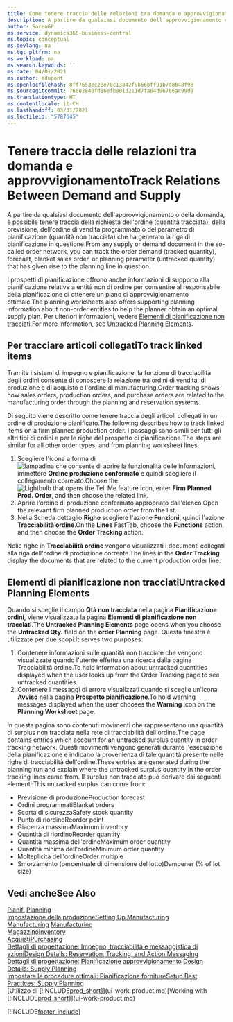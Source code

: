 ```yaml
---
title: Come tenere traccia delle relazioni tra domanda e approvvigionamento | Microsoft Docs
description: A partire da qualsiasi documento dell'approvvigionamento o della domanda, è possibile tenere traccia della richiesta dell'ordine (quantità tracciata), della previsione, dell'ordine di vendita programmato o del parametro di pianificazione (quantità non tracciata) che ha generato la riga di pianificazione in questione.
author: SorenGP
ms.service: dynamics365-business-central
ms.topic: conceptual
ms.devlang: na
ms.tgt_pltfrm: na
ms.workload: na
ms.search.keywords: ''
ms.date: 04/01/2021
ms.author: edupont
ms.openlocfilehash: 8ff7653ec28e70c13842f9b66bff91b7d8b48f98
ms.sourcegitcommit: 766e2840fd16efb901d211d7fa64d96766ac99d9
ms.translationtype: HT
ms.contentlocale: it-CH
ms.lasthandoff: 03/31/2021
ms.locfileid: "5787645"
---
```

# <a name="track-relations-between-demand-and-supply"></a><span data-ttu-id="a2a62-103">Tenere traccia delle relazioni tra domanda e approvvigionamento</span><span class="sxs-lookup"><span data-stu-id="a2a62-103">Track Relations Between Demand and Supply</span></span>
<span data-ttu-id="a2a62-104">A partire da qualsiasi documento dell'approvvigionamento o della domanda, è possibile tenere traccia della richiesta dell'ordine (quantità tracciata), della previsione, dell'ordine di vendita programmato o del parametro di pianificazione (quantità non tracciata) che ha generato la riga di pianificazione in questione.</span><span class="sxs-lookup"><span data-stu-id="a2a62-104">From any supply or demand document in the so-called order network, you can track the order demand (tracked quantity), forecast, blanket sales order, or planning parameter (untracked quantity) that has given rise to the planning line in question.</span></span>

<span data-ttu-id="a2a62-105">I prospetti di pianificazione offrono anche informazioni di supporto alla pianificazione relative a entità non di ordine per consentire al responsabile della pianificazione di ottenere un piano di approvvigionamento ottimale.</span><span class="sxs-lookup"><span data-stu-id="a2a62-105">The planning worksheets also offers supporting planning information about non-order entities to help the planner obtain an optimal supply plan.</span></span> <span data-ttu-id="a2a62-106">Per ulteriori informazioni, vedere [Elementi di pianificazione non tracciati](production-how-track-demand-supply.md#untracked-planning-elements).</span><span class="sxs-lookup"><span data-stu-id="a2a62-106">For more information, see [Untracked Planning Elements](production-how-track-demand-supply.md#untracked-planning-elements).</span></span>

## <a name="to-track-linked-items"></a><span data-ttu-id="a2a62-107">Per tracciare articoli collegati</span><span class="sxs-lookup"><span data-stu-id="a2a62-107">To track linked items</span></span>
<span data-ttu-id="a2a62-108">Tramite i sistemi di impegno e pianificazione, la funzione di tracciabilità degli ordini consente di conoscere la relazione tra ordini di vendita, di produzione e di acquisto e l'ordine di manufacturing.</span><span class="sxs-lookup"><span data-stu-id="a2a62-108">Order tracking shows how sales orders, production orders, and purchase orders are related to the manufacturing order through the planning and reservation systems.</span></span>

<span data-ttu-id="a2a62-109">Di seguito viene descritto come tenere traccia degli articoli collegati in un ordine di produzione pianificato.</span><span class="sxs-lookup"><span data-stu-id="a2a62-109">The following describes how to track linked items on a firm planned production order.</span></span> <span data-ttu-id="a2a62-110">I passaggi sono simili per tutti gli altri tipi di ordini e per le righe del prospetto di pianificazione.</span><span class="sxs-lookup"><span data-stu-id="a2a62-110">The steps are similar for all other order types, and from planning worksheet lines.</span></span>

1. <span data-ttu-id="a2a62-111">Scegliere l'icona a forma di ![lampadina che consente di aprire la funzionalità delle informazioni](media/ui-search/search_small.png "Informazioni sull'operazione che si desidera eseguire"), immettere **Ordine produzione confermato** e quindi scegliere il collegamento correlato.</span><span class="sxs-lookup"><span data-stu-id="a2a62-111">Choose the ![Lightbulb that opens the Tell Me feature](media/ui-search/search_small.png "Tell me what you want to do") icon, enter **Firm Planned Prod. Order**, and then choose the related link.</span></span>
2. <span data-ttu-id="a2a62-112">Aprire l'ordine di produzione confermato appropriato dall'elenco.</span><span class="sxs-lookup"><span data-stu-id="a2a62-112">Open the relevant firm planned production order from the list.</span></span>
3. <span data-ttu-id="a2a62-113">Nella Scheda dettaglio **Righe** scegliere l'azione **Funzioni**, quindi l'azione **Tracciabilità ordine**.</span><span class="sxs-lookup"><span data-stu-id="a2a62-113">On the **Lines** FastTab, choose the **Functions** action, and then choose the **Order Tracking** action.</span></span>

<span data-ttu-id="a2a62-114">Nelle righe in **Tracciabilità ordine** vengono visualizzati i documenti collegati alla riga dell'ordine di produzione corrente.</span><span class="sxs-lookup"><span data-stu-id="a2a62-114">The lines in the **Order Tracking** display the documents that are related to the current production order line.</span></span>

## <a name="untracked-planning-elements"></a><span data-ttu-id="a2a62-115">Elementi di pianificazione non tracciati</span><span class="sxs-lookup"><span data-stu-id="a2a62-115">Untracked Planning Elements</span></span>
<span data-ttu-id="a2a62-116">Quando si sceglie il campo **Qtà non tracciata** nella pagina **Pianificazione ordini**, viene visualizzata la pagina **Elementi di pianificazione non tracciati**.</span><span class="sxs-lookup"><span data-stu-id="a2a62-116">The **Untracked Planning Elements** page opens when you choose the **Untracked Qty.** field on the **order Planning** page.</span></span> <span data-ttu-id="a2a62-117">Questa finestra è utilizzate per due scopi:</span><span class="sxs-lookup"><span data-stu-id="a2a62-117">It serves two purposes:</span></span>

1. <span data-ttu-id="a2a62-118">Contenere informazioni sulle quantità non tracciate che vengono visualizzate quando l'utente effettua una ricerca dalla pagina Tracciabilità ordine.</span><span class="sxs-lookup"><span data-stu-id="a2a62-118">To hold information about untracked quantities displayed when the user looks up from the Order Tracking page to see untracked quantities.</span></span>
2. <span data-ttu-id="a2a62-119">Contenere i messaggi di errore visualizzati quando si sceglie un'icona **Avviso** nella pagina **Prospetto pianificazione**.</span><span class="sxs-lookup"><span data-stu-id="a2a62-119">To hold warning messages displayed when the user chooses the **Warning** icon on the **Planning Worksheet** page.</span></span>

<span data-ttu-id="a2a62-120">In questa pagina sono contenuti movimenti che rappresentano una quantità di surplus non tracciata nella rete di tracciabilità dell'ordine.</span><span class="sxs-lookup"><span data-stu-id="a2a62-120">The page contains entries which account for an untracked surplus quantity in order tracking network.</span></span> <span data-ttu-id="a2a62-121">Questi movimenti vengono generati durante l'esecuzione della pianificazione e indicano la provenienza di tale quantità presente nelle righe di tracciabilità dell'ordine.</span><span class="sxs-lookup"><span data-stu-id="a2a62-121">These entries are generated during the planning run and explain where the untracked surplus quantity in the order tracking lines came from.</span></span> <span data-ttu-id="a2a62-122">Il surplus non tracciato può derivare dai seguenti elementi:</span><span class="sxs-lookup"><span data-stu-id="a2a62-122">This untracked surplus can come from:</span></span>

- <span data-ttu-id="a2a62-123">Previsione di produzione</span><span class="sxs-lookup"><span data-stu-id="a2a62-123">Production forecast</span></span>
- <span data-ttu-id="a2a62-124">Ordini programmati</span><span class="sxs-lookup"><span data-stu-id="a2a62-124">Blanket orders</span></span>
- <span data-ttu-id="a2a62-125">Scorta di sicurezza</span><span class="sxs-lookup"><span data-stu-id="a2a62-125">Safety stock quantity</span></span>
- <span data-ttu-id="a2a62-126">Punto di riordino</span><span class="sxs-lookup"><span data-stu-id="a2a62-126">Reorder point</span></span>
- <span data-ttu-id="a2a62-127">Giacenza massima</span><span class="sxs-lookup"><span data-stu-id="a2a62-127">Maximum inventory</span></span>
- <span data-ttu-id="a2a62-128">Quantità di riordino</span><span class="sxs-lookup"><span data-stu-id="a2a62-128">Reorder quantity</span></span>
- <span data-ttu-id="a2a62-129">Quantità massima dell'ordine</span><span class="sxs-lookup"><span data-stu-id="a2a62-129">Maximum order quantity</span></span>
- <span data-ttu-id="a2a62-130">Quantità minima dell'ordine</span><span class="sxs-lookup"><span data-stu-id="a2a62-130">Minimum order quantity</span></span>
- <span data-ttu-id="a2a62-131">Molteplicità dell'ordine</span><span class="sxs-lookup"><span data-stu-id="a2a62-131">Order multiple</span></span>
- <span data-ttu-id="a2a62-132">Smorzamento (percentuale di dimensione del lotto)</span><span class="sxs-lookup"><span data-stu-id="a2a62-132">Dampener (% of lot size)</span></span>

## <a name="see-also"></a><span data-ttu-id="a2a62-133">Vedi anche</span><span class="sxs-lookup"><span data-stu-id="a2a62-133">See Also</span></span>  
<span data-ttu-id="a2a62-134">[Pianif.](production-planning.md) </span><span class="sxs-lookup"><span data-stu-id="a2a62-134">[Planning](production-planning.md) </span></span>  
[<span data-ttu-id="a2a62-135">Impostazione della produzione</span><span class="sxs-lookup"><span data-stu-id="a2a62-135">Setting Up Manufacturing</span></span>](production-configure-production-processes.md)  
<span data-ttu-id="a2a62-136">[Manufacturing](production-manage-manufacturing.md)  </span><span class="sxs-lookup"><span data-stu-id="a2a62-136">[Manufacturing](production-manage-manufacturing.md)  </span></span>  
[<span data-ttu-id="a2a62-137">Magazzino</span><span class="sxs-lookup"><span data-stu-id="a2a62-137">Inventory</span></span>](inventory-manage-inventory.md)  
[<span data-ttu-id="a2a62-138">Acquisti</span><span class="sxs-lookup"><span data-stu-id="a2a62-138">Purchasing</span></span>](purchasing-manage-purchasing.md)  
[<span data-ttu-id="a2a62-139">Dettagli di progettazione: Impegno, tracciabilità e messaggistica di azioni</span><span class="sxs-lookup"><span data-stu-id="a2a62-139">Design Details: Reservation, Tracking, and Action Messaging</span></span>](design-details-reservation-order-tracking-and-action-messaging.md)  
<span data-ttu-id="a2a62-140">[Dettagli di progettazione: Pianificazione approvvigionamento](design-details-supply-planning.md) </span><span class="sxs-lookup"><span data-stu-id="a2a62-140">[Design Details: Supply Planning](design-details-supply-planning.md) </span></span>  
[<span data-ttu-id="a2a62-141">Impostare le procedure ottimali: Pianificazione forniture</span><span class="sxs-lookup"><span data-stu-id="a2a62-141">Setup Best Practices: Supply Planning</span></span>](setup-best-practices-supply-planning.md)  
<span data-ttu-id="a2a62-142">[Utilizzo di [!INCLUDE[prod_short](includes/prod_short.md)]](ui-work-product.md)</span><span class="sxs-lookup"><span data-stu-id="a2a62-142">[Working with [!INCLUDE[prod_short](includes/prod_short.md)]](ui-work-product.md)</span></span>


[!INCLUDE[footer-include](includes/footer-banner.md)]